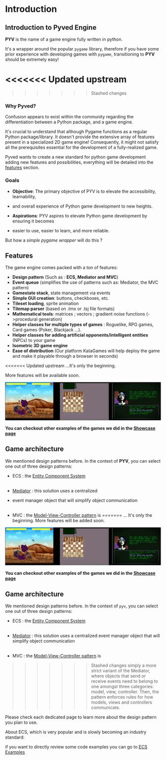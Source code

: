 # Introduction


## Introduction to Pyved Engine

**PYV** is the name of a game engine fully written in python.

It's a wrapper around the popular `pygame` library, therefore if you have some prior
experience with developing games with `pygame`, transitioning to **PYV** should be
extremely easy!


<<<<<<< Updated upstream
=======

>>>>>>> Stashed changes
### Why Pyved?

Confusion appears to exist within the community regarding the differentiation
between a Python package, and a game engine.

It's crucial to understand that although Pygame functions as a regular
Python package/library. It doesn't provide the extensive array of features present in a
specialized 2D game engine! Consequently, it might not satisfy all the
prerequisites essential for the development of a fully-realized game.

Pyved wants to create a new standard for python game development adding new features and
possibilities, everything will be detailed into the [features](#features) section.



### Goals

- **Objective**: The primary objective of PYV is to elevate the accessibility, learnability,
- and overall experience of Python game development to new heights.

- **Aspirations**: PYV aspires to elevate Python game development by ensuring it becomes
- easier to use, easier to learn, and more reliable.

But how a *simple pygame wrapper* will do this ?


## Features

The game engine comes packed with a ton of features:

- **Design pattern** (Such as : **ECS, Mediator and MVC**)
- **Event queue** (simplifies the use of patterns such as: Mediator, the MVC pattern)
- **Gamestate stack**, state management via events
- **Simple GUI creation**: buttons, checkboxes, etc.
- **Tileset loading**, sprite animation
- **Tilemap parser** (based on .tmx or .tsj file formats)
- **Mathematical tools**: matrices ; vectors ; gradient noise functions (->procedural generation)
- **Helper classes for multiple types of games** : Roguelike, RPG games, Card games (Poker, Blackjack ...).
- **Helper classes for adding artificial opponents/intelligent entities** (NPCs) to your game
- **Isometric 3D game engine** 
- **Ease of distribution** (Our platform KataGames will help deploy the game and make it playable through a browser in seconds)

<<<<<<< Updated upstream
...It's only the beginning.

More features will be available soon.

![Game examples](./images/gallery2.png "Games")

**You can checkout other examples of the games we did in the
[Showcase page](<Showcase.md>)**  


## Game architecture 

We mentioned design patterns before. In the context of **PYV**,
you can select one out of three design patterns:

- ECS : the [Entity Component System](<Entity Component System/A bit of theory.md>)
<br><br>

- [Mediator](<Other patterns/Event based programming.md>) : this solution uses a centralized
- event manager object that will simplify object communication
<br><br>

- MVC : the [Model-View-Controller pattern](<Other patterns/MVC examples.md>) is
=======
... It's only the beginning. More features will be added soon.

![Game examples](./images/gallery2.png "Games")

**You can checkout other examples of the games we did in the [Showcase page](<Showcase.md>)**  


## Game architecture 

We mentioned design patterns before. In the context of `pyv`,
you can select one out of three design patterns:
- ECS : the [Entity Component System](<Entity Component System\A bit of theory.md>)
<br><br>

- [Mediator](<Other patterns\Event based programming.md>) : this solution uses a centralized event manager object that will simplify object communication
<br><br>

- MVC : the [Model-View-Controller pattern](<Other patterns\MVC Examples.md>) is
>>>>>>> Stashed changes
simply a more strict variant of the Mediator, where objects that send or receive
events need to belong to one amongst three categories: model, view, controller.
Then, the pattern enforces rules for how models, views  and controllers communicate.

Please check each dedicated page to learn more about the design pattern you plan to use.

About ECS, which is very popular and is slowly becoming an industry standard:

if you want to directly review some code examples you can go to
[ECS Examples](<Entity Component System/ECS examples.md>)
